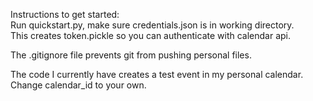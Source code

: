 Instructions to get started:  
Run quickstart.py, make sure credentials.json is in working directory.  
This creates token.pickle so you can authenticate with calendar api.  
  
The .gitignore file prevents git from pushing personal files.  

The code I currently have creates a test event in my personal calendar.  
Change calendar_id to your own.  

